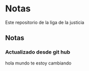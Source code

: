 # Notas

Este repositorio de la liga de la justicia

## Notas 

### Actualizado desde git hub

hola mundo te estoy cambiando

